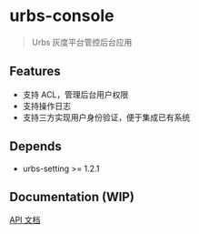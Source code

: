 # urbs-console
> Urbs 灰度平台管控后台应用

## Features
+ 支持 ACL，管理后台用户权限
+ 支持操作日志
+ 支持三方实现用户身份验证，便于集成已有系统

## Depends
- urbs-setting >= 1.2.1

## Documentation (WIP)

[API 文档](https://github.com/teambition/urbs-console/blob/master/doc/api.md)